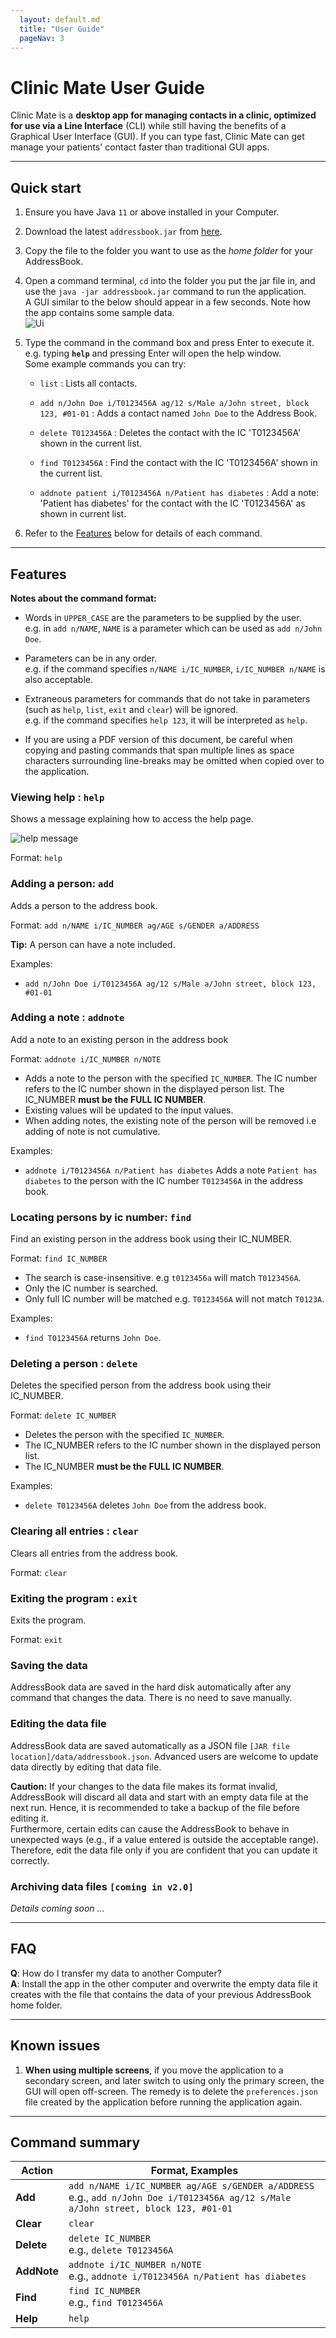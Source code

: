 ```yaml
---
  layout: default.md
  title: "User Guide"
  pageNav: 3
---
```


# Clinic Mate User Guide

Clinic Mate is a **desktop app for managing contacts in a clinic, optimized for use via a  Line Interface** (CLI) while still having the benefits of a Graphical User Interface (GUI). If you can type fast, Clinic Mate can get manage your patients' contact faster than traditional GUI apps.

<!-- * Table of Contents -->
<page-nav-print />

--------------------------------------------------------------------------------------------------------------------

## Quick start

1. Ensure you have Java `11` or above installed in your Computer.

1. Download the latest `addressbook.jar` from [here](https://github.com/se-edu/addressbook-level3/releases).

1. Copy the file to the folder you want to use as the _home folder_ for your AddressBook.

1. Open a command terminal, `cd` into the folder you put the jar file in, and use the `java -jar addressbook.jar` command to run the application.<br>
   A GUI similar to the below should appear in a few seconds. Note how the app contains some sample data.<br>
   ![Ui](images/Ui.png)

1. Type the command in the command box and press Enter to execute it. e.g. typing **`help`** and pressing Enter will open the help window.<br>
   Some example commands you can try:

   * `list` : Lists all contacts.

   * `add n/John Doe i/T0123456A ag/12 s/Male a/John street, block 123, #01-01` : Adds a contact named `John Doe` to the Address Book.

   * `delete T0123456A` : Deletes the contact with the IC 'T0123456A' shown in the current list.

   * `find T0123456A` : Find the contact with the IC 'T0123456A' shown in the current list.

   * `addnote patient i/T0123456A n/Patient has diabetes` : Add a note: 'Patient has diabetes' for the contact with the IC 'T0123456A' as shown in current list.

1. Refer to the [Features](#features) below for details of each command.

--------------------------------------------------------------------------------------------------------------------

## Features

<box type="info" seamless>

**Notes about the command format:**<br>

* Words in `UPPER_CASE` are the parameters to be supplied by the user.<br>
  e.g. in `add n/NAME`, `NAME` is a parameter which can be used as `add n/John Doe`.

* Parameters can be in any order.<br>
  e.g. if the command specifies `n/NAME i/IC_NUMBER`, `i/IC_NUMBER n/NAME` is also acceptable.

* Extraneous parameters for commands that do not take in parameters (such as `help`, `list`, `exit` and `clear`) will be ignored.<br>
  e.g. if the command specifies `help 123`, it will be interpreted as `help`.

* If you are using a PDF version of this document, be careful when copying and pasting commands that span multiple lines as space characters surrounding line-breaks may be omitted when copied over to the application.
</box>

### Viewing help : `help`

Shows a message explaining how to access the help page.

![help message](images/helpMessage.png)

Format: `help`


### Adding a person: `add`

Adds a person to the address book.

Format: `add n/NAME i/IC_NUMBER ag/AGE s/GENDER a/ADDRESS`

<box type="tip" seamless>

**Tip:** A person can have a note included.
</box>

Examples:
* `add n/John Doe i/T0123456A ag/12 s/Male a/John street, block 123, #01-01`

### Adding a note : `addnote`

Add a note to an existing person in the address book

Format: `addnote i/IC_NUMBER n/NOTE`

* Adds a note to the person with the specified `IC_NUMBER`. The IC number refers to the IC number shown in the displayed person list. The IC_NUMBER **must be the FULL IC NUMBER**.
* Existing values will be updated to the input values.
* When adding notes, the existing note of the person will be removed i.e adding of note is not cumulative.

Examples:
*  `addnote i/T0123456A n/Patient has diabetes` Adds a note `Patient has diabetes` to the person with the IC number `T0123456A` in the address book.

### Locating persons by ic number: `find`

Find an existing person in the address book using their IC_NUMBER.

Format: `find IC_NUMBER`

* The search is case-insensitive. e.g `t0123456a` will match `T0123456A`.
* Only the IC number is searched.
* Only full IC number will be matched e.g. `T0123456A` will not match `T0123A`.

Examples:
* `find T0123456A` returns `John Doe`.

### Deleting a person : `delete`

Deletes the specified person from the address book using their IC_NUMBER.

Format: `delete IC_NUMBER`

* Deletes the person with the specified `IC_NUMBER`.
* The IC_NUMBER refers to the IC number shown in the displayed person list.
* The IC_NUMBER **must be the FULL IC NUMBER**.

Examples:
* `delete T0123456A` deletes `John Doe` from the address book.

### Clearing all entries : `clear`

Clears all entries from the address book.

Format: `clear`

### Exiting the program : `exit`

Exits the program.

Format: `exit`

### Saving the data

AddressBook data are saved in the hard disk automatically after any command that changes the data. There is no need to save manually.

### Editing the data file

AddressBook data are saved automatically as a JSON file `[JAR file location]/data/addressbook.json`. Advanced users are welcome to update data directly by editing that data file.

<box type="warning" seamless>

**Caution:**
If your changes to the data file makes its format invalid, AddressBook will discard all data and start with an empty data file at the next run.  Hence, it is recommended to take a backup of the file before editing it.<br>
Furthermore, certain edits can cause the AddressBook to behave in unexpected ways (e.g., if a value entered is outside the acceptable range). Therefore, edit the data file only if you are confident that you can update it correctly.
</box>

### Archiving data files `[coming in v2.0]`

_Details coming soon ..._

--------------------------------------------------------------------------------------------------------------------

## FAQ

**Q**: How do I transfer my data to another Computer?<br>
**A**: Install the app in the other computer and overwrite the empty data file it creates with the file that contains the data of your previous AddressBook home folder.

--------------------------------------------------------------------------------------------------------------------

## Known issues

1. **When using multiple screens**, if you move the application to a secondary screen, and later switch to using only the primary screen, the GUI will open off-screen. The remedy is to delete the `preferences.json` file created by the application before running the application again.

--------------------------------------------------------------------------------------------------------------------

## Command summary

Action     | Format, Examples
-----------|----------------------------------------------------------------------------------------------------------------------------------------------------------------------
**Add**    | `add n/NAME i/IC_NUMBER ag/AGE s/GENDER a/ADDRESS` <br> e.g., `add n/John Doe i/T0123456A ag/12 s/Male a/John street, block 123, #01-01`
**Clear**  | `clear`
**Delete** | `delete IC_NUMBER`<br> e.g., `delete T0123456A`
**AddNote**   | `addnote i/IC_NUMBER n/NOTE`<br> e.g., `addnote i/T0123456A n/Patient has diabetes`
**Find**   | `find IC_NUMBER`<br> e.g., `find T0123456A`
**Help**   | `help`
